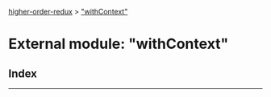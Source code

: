 [higher-order-redux](../README.md) > ["withContext"](../modules/_withcontext_.md)

# External module: "withContext"

## Index

---

